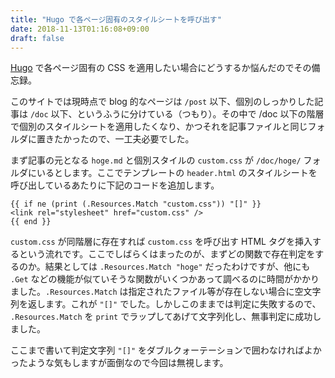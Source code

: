 ```yaml
---
title: "Hugo で各ページ固有のスタイルシートを呼び出す"
date: 2018-11-13T01:16:08+09:00
draft: false
---
```


[Hugo](https://gohugo.io/) で各ページ固有の CSS を適用したい場合にどうするか悩んだのでその備忘録。

このサイトでは<time datetime="2018-11-13">現時点</time>で blog 的なページは `/post` 以下、個別のしっかりした記事は `/doc` 以下、というふうに分けている（つもり）。その中で /doc 以下の階層で個別のスタイルシートを適用したくなり、かつそれを記事ファイルと同じフォルダに置きたかったので、一工夫必要でした。

まず記事の元となる `hoge.md` と個別スタイルの `custom.css` が `/doc/hoge/` フォルダにいるとします。ここでテンプレートの `header.html` のスタイルシートを呼び出しているあたりに下記のコードを追加します。

```golang
{{ if ne (print (.Resources.Match "custom.css")) "[]" }}
<link rel="stylesheet" href="custom.css" />
{{ end }}
```

`custom.css` が同階層に存在すれば `custom.css` を呼び出す HTML タグを挿入するという流れです。ここでしばらくはまったのが、まずどの関数で存在判定をするのか。結果としては `.Resources.Match "hoge"` だったわけですが、他にも `.Get` などの機能が似ていそうな関数がいくつかあって調べるのに時間がかかりました。`.Resources.Match` は指定されたファイル等が存在しない場合に空文字列を返します。これが `"[]"` でした。しかしこのままでは判定に失敗するので、 `.Resources.Match` を `print` でラップしてあげて文字列化し、無事判定に成功しました。

ここまで書いて判定文字列 `"[]"` をダブルクォーテーションで囲わなければよかったような気もしますが面倒なので今回は無視します。
